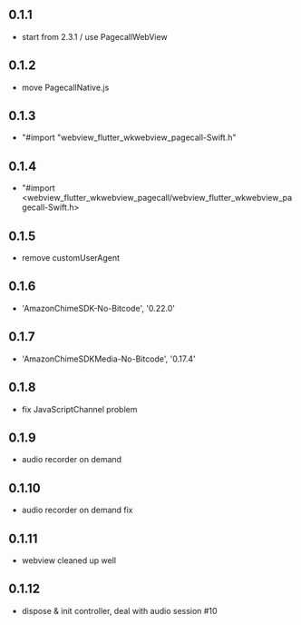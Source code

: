 ## 0.1.1

- start from 2.3.1 / use PagecallWebView

## 0.1.2

- move PagecallNative.js

## 0.1.3

- "#import "webview_flutter_wkwebview_pagecall-Swift.h"

## 0.1.4

- "#import <webview_flutter_wkwebview_pagecall/webview_flutter_wkwebview_pagecall-Swift.h>

## 0.1.5

- remove customUserAgent

## 0.1.6

- 'AmazonChimeSDK-No-Bitcode', '0.22.0'

## 0.1.7

- 'AmazonChimeSDKMedia-No-Bitcode', '0.17.4' 

## 0.1.8

- fix JavaScriptChannel problem

## 0.1.9

- audio recorder on demand 

## 0.1.10

- audio recorder on demand fix

## 0.1.11

- webview cleaned up well

## 0.1.12

- dispose & init controller, deal with audio session #10